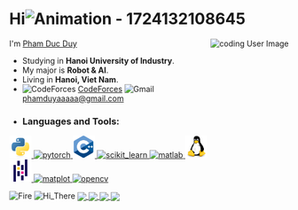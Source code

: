 # Hi![Animation - 1724132108645](https://github.com/user-attachments/assets/f6c9f15a-74e1-4d78-a89e-7214a500936b) 
I'm [Pham Duc Duy](https://www.facebook.com/profile.php?id=100070936464939)
<img align="right" alt="coding User Image" src="https://github.com/user-attachments/assets/204023b8-a6e0-4bf9-aae0-ca6e14566085" height="300" />
- Studying in **Hanoi University of Industry**.
- My major is **Robot & AI**.
- Living in **Hanoi, Viet Nam**.
- <img src="https://github.com/user-attachments/assets/fedb4cf5-3992-4edd-8163-1b225fa26fe9" alt="CodeForces" width="16"/> [CodeForces](https://codeforces.com/profile/duyphamrobotic) <img src="https://github.com/user-attachments/assets/935c25d4-4430-4ea0-939f-476f4efd0103" alt="Gmail" width="16"/> [phamduyaaaaa@gmail.com](https://github.com/phamduyaaaa)
- <h3 align="left">Languages and Tools:</h3>
<p align="left">
  <a href="https://www.python.org" target="_blank" rel="noreferrer">
    <img src="https://raw.githubusercontent.com/devicons/devicon/master/icons/python/python-original.svg" alt="python" width="40" height="40"/> 
  </a>
  <a href="https://pytorch.org/" target="_blank" rel="noreferrer">
    <img src="https://www.vectorlogo.zone/logos/pytorch/pytorch-icon.svg" alt="pytorch" width="40" height="40"/> 
  </a>
  <a href="https://www.w3schools.com/cpp/" target="_blank" rel="noreferrer">
    <img src="https://raw.githubusercontent.com/devicons/devicon/master/icons/cplusplus/cplusplus-original.svg" alt="cplusplus" width="40" height="40"/> 
  </a>
  <a href="https://scikit-learn.org/" target="_blank" rel="noreferrer">
    <img src="https://upload.wikimedia.org/wikipedia/commons/0/05/Scikit_learn_logo_small.svg" alt="scikit_learn" width="40" height="40"/> 
  </a>
  <a href="https://www.mathworks.com/" target="_blank" rel="noreferrer">
    <img src="https://upload.wikimedia.org/wikipedia/commons/2/21/Matlab_Logo.png" alt="matlab" width="40" height="40"/> 
  </a>
  <a href="https://www.linux.org/" target="_blank" rel="noreferrer">
    <img src="https://raw.githubusercontent.com/devicons/devicon/master/icons/linux/linux-original.svg" alt="linux" width="40" height="40"/> 
  </a>
  <a href="https://pandas.pydata.org/" target="_blank" rel="noreferrer">
    <img src="https://raw.githubusercontent.com/devicons/devicon/2ae2a900d2f041da66e950e4d48052658d850630/icons/pandas/pandas-original.svg" alt="pandas" width="40" height="40"/> 
  </a>
  <a href="https://matplotlib.org/" target="_blank" rel="noreferrer">
    <img src="https://matplotlib.org/_static/images/logo2.svg" alt="matplot" width="40" height="40"/> 
  </a>
  <a href="https://opencv.org/" target="_blank" rel="noreferrer">
    <img src="https://www.vectorlogo.zone/logos/opencv/opencv-icon.svg" alt="opencv" width="40" height="40"/> 
  </a>
</p>

<img align="bottom" alt="Fire" src="https://github.com/user-attachments/assets/e54e88a5-e3a8-4005-aa98-7b0e39fa339c" height="100" />

<img align="bottom" alt="Hi_There" src="https://github.com/user-attachments/assets/75b23b19-abcd-428e-bafc-b55360b28338" height="150" />

<a href="https://github.com/phamduyaaaa/The-Heart/">
  <!-- Change the `github-readme-stats.anuraghazra1.vercel.app` to `github-readme-stats.vercel.app`  -->
  <img align="center" src="https://github-readme-stats.anuraghazra1.vercel.app/api/pin/?username=phamduyaaaa&repo=the-Heart&theme=jolly" />
</a>

<a href="https://github.com/phamduyaaaa/Visionary-T">
  <!-- Change the `github-readme-stats.anuraghazra1.vercel.app` to `github-readme-stats.vercel.app`  -->
  <img align="center" src="https://github-readme-stats.anuraghazra1.vercel.app/api/pin/?username=phamduyaaaa&repo=Visionary-T&theme=onedark" />
</a>    

<a href="https://github.com/phamduyaaaa/map_robocon2023">
  <!-- https://github.com/anuraghazra/github-readme-stats/blob/master/themes/README.md    All themes name in here!  -->
  <img align="center" src="https://github-readme-stats.anuraghazra1.vercel.app/api/pin/?username=phamduyaaaa&repo=Map_robocon2023&theme=algolia" />
</a>

<a href="https://github.com/phamduyaaaa/RobotVisai">
  <!-- Change the `github-readme-stats.anuraghazra1.vercel.app` to `github-readme-stats.vercel.app`  -->
  <img align="center" src="https://github-readme-stats.anuraghazra1.vercel.app/api/pin/?username=phamduyaaaa&repo=RobotViSai&theme=maroongold" />
</a>    


  

